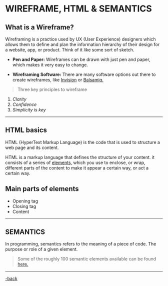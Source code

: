 # WIREFRAME, HTML & SEMANTICS

## What is a Wireframe?

Wireframing is a practice used by UX (User Experience) designers which allows them to define and plan the information hierarchy of their design for a website, app, or product. Think of it like some sort of sketch.

* **Pen and Paper:** Wireframes can be drawn with just pen and paper, which makes it very easy to change.

* **Wireframing Software:** There are many software options out there to create wireframes, like [Invision](https://www.invisionapp.com/home) or [Balsamiq.](https://balsamiq.com/)

> Three key principles to wireframe

1. _Clarity_
2. _Confidence_
3. _Simplicity is key_

---

## HTML basics

HTML (HyperText Markup Language) is the code that is used to structure a web page and its content.

HTML is a markup language that defines the structure of your content. it consists of a series of [elements,](https://developer.mozilla.org/en-US/docs/Web/HTML/Element) which you use to enclose, or wrap, different parts of the content to make it appear a certain way, or act a certain way.

## Main parts of elements

* Opening tag
* Closing tag
* Content

---

## SEMANTICS

In programming, semantics refers to the meaning of a piece of code. The purpose or role of a given element.

> Some of the roughly 100 semantic elements available can be found [here.](https://developer.mozilla.org/en-US/docs/Web/HTML/Element)

---

[-back](https://alexriverau.github.io/reading-notes/code102)
